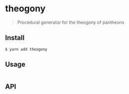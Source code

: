 # theogony

> Procedural generator for the theogony of pantheons


## Install

```
$ yarn add theogony
```


## Usage

```js

```


## API
